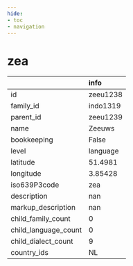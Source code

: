 ```yaml
---
hide:
- toc
- navigation
---
```

# zea
|                      | info     |
|:---------------------|:---------|
| id                   | zeeu1238 |
| family_id            | indo1319 |
| parent_id            | zeeu1239 |
| name                 | Zeeuws   |
| bookkeeping          | False    |
| level                | language |
| latitude             | 51.4981  |
| longitude            | 3.85428  |
| iso639P3code         | zea      |
| description          | nan      |
| markup_description   | nan      |
| child_family_count   | 0        |
| child_language_count | 0        |
| child_dialect_count  | 9        |
| country_ids          | NL       |